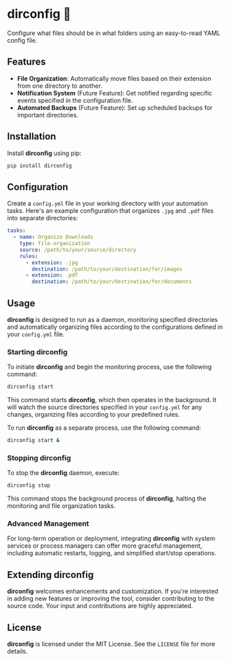 # dirconfig 📂
 Configure what files should be in what folders using an easy-to-read YAML config file.

## Features

- **File Organization**: Automatically move files based on their extension from one directory to another.
- **Notification System** (Future Feature): Get notified regarding specific events specified in the configuration file.
- **Automated Backups** (Future Feature): Set up scheduled backups for important directories.

## Installation

Install **dirconfig** using pip:

```sh
pip install dirconfig
```

## Configuration

Create a `config.yml` file in your working directory with your automation tasks. Here's an example configuration that organizes `.jpg` and `.pdf` files into separate directories:

```yaml
tasks:
  - name: Organize Downloads
    type: file-organization
    source: /path/to/your/source/directory
    rules:
      - extension: .jpg
        destination: /path/to/your/destination/for/images
      - extension: .pdf
        destination: /path/to/your/destination/for/documents
```

## Usage

**dirconfig** is designed to run as a daemon, monitoring specified directories and automatically organizing files according to the configurations defined in your `config.yml` file.

### Starting dirconfig

To initiate **dirconfig** and begin the monitoring process, use the following command:

```sh
dirconfig start
```

This command starts **dirconfig**, which then operates in the background. It will watch the source directories specified in your `config.yml` for any changes, organizing files according to your predefined rules.

To run **dirconfig** as a separate process, use the following command:

```sh
dirconfig start &
```

### Stopping dirconfig

To stop the **dirconfig** daemon, execute:

```sh
dirconfig stop
```

This command stops the background process of **dirconfig**, halting the monitoring and file organization tasks.

### Advanced Management

For long-term operation or deployment, integrating **dirconfig** with system services or process managers can offer more graceful management, including automatic restarts, logging, and simplified start/stop operations.

## Extending dirconfig

**dirconfig** welcomes enhancements and customization. If you're interested in adding new features or improving the tool, consider contributing to the source code. Your input and contributions are highly appreciated.

## License

**dirconfig** is licensed under the MIT License. See the `LICENSE` file for more details.
